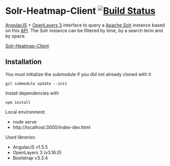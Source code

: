 Solr-Heatmap-Client [![Build Status](https://travis-ci.org/terranodo/angular-search.svg?branch=master)](https://travis-ci.org/terranodo/angular-search)
====

[AngularJS](https://angularjs.org/) + [OpenLayers 3](http://openlayers.org/) interface to query a [Apache Solr](http://lucene.apache.org/solr/) instance based on this [API](http://54.158.101.33:8080/bopws/swagger/#/default).
The Solr instance can be filtered by time, by a search term and by space.

[Solr-Heatmap-Client](http://terrestris.github.io/SolrHeatmap)

Installation
---
You must initialize the submodule if you did not already cloned with it

`git submodule update --init`

Install dependencies with

`npm install`

Local environment:
- node serve
- http://localhost:3000/index-dev.html

_Used libraries_:
* AngularJS v1.5.5
* OpenLayers 3 (v3.16.0)
* Bootstrap v3.3.4
